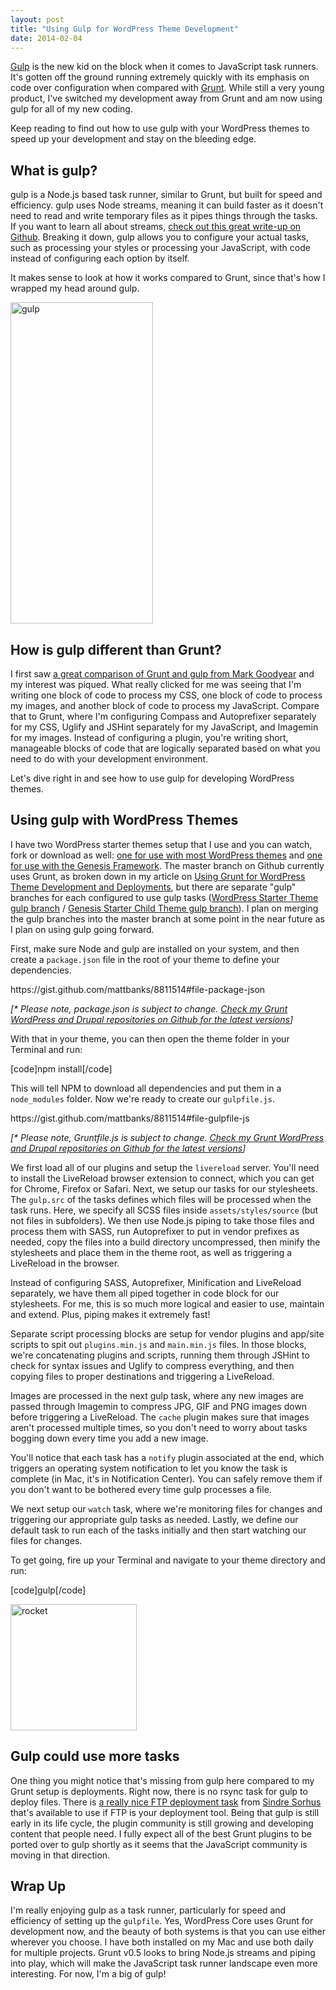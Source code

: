 ```yaml
---
layout: post
title: "Using Gulp for WordPress Theme Development"
date: 2014-02-04
---
```


<p><a href="http://gulpjs.com/">Gulp</a> is the new kid on the block when it comes to JavaScript task runners. It's gotten off the ground running extremely quickly with its emphasis on code over configuration when compared with <a href="http://gruntjs.com/">Grunt</a>. While still a very young product, I've switched my development away from Grunt and am now using gulp for all of my new coding.</p>
<p>Keep reading to find out how to use gulp with your WordPress themes to speed up your development and stay on the bleeding edge.</p>
<p><!--more--></p>
<h2>What is gulp?</h2>
<p>gulp is a Node.js based task runner, similar to Grunt, but built for speed and efficiency. gulp uses Node streams, meaning it can build faster as it doesn't need to read and write temporary files as it pipes things through the tasks. If you want to learn all about streams, <a href="https://github.com/substack/stream-handbook">check out this great write-up on Github</a>. Breaking it down, gulp allows you to configure your actual tasks, such as processing your styles or processing your JavaScript, with code instead of configuring each option by itself.</p>
<p>It makes sense to look at how it works compared to Grunt, since that's how I wrapped my head around gulp.</p>
<p><img class="alignnone size-full wp-image-2225 aligncenter" src="{{ site.baseurl }}/assets/img/posts/gulp.png" alt="gulp" width="228" height="514" /></p>
<h2>How is gulp different than Grunt?</h2>
<p>I first saw <a href="http://markgoodyear.com/2014/01/getting-started-with-gulp/">a great comparison of Grunt and gulp from Mark Goodyear</a> and my interest was piqued. What really clicked for me was seeing that I'm writing one block of code to process my CSS, one block of code to process my images, and another block of code to process my JavaScript. Compare that to Grunt, where I'm configuring Compass and Autoprefixer separately for my CSS, Uglify and JSHint separately for my JavaScript, and Imagemin for my images. Instead of configuring a plugin, you're writing short, manageable blocks of code that are logically separated based on what you need to do with your development environment.</p>
<p>Let's dive right in and see how to use gulp for developing WordPress themes.</p>
<h2>Using gulp with WordPress Themes</h2>
<p>I have two WordPress starter themes setup that I use and you can watch, fork or download as well: <a href="https://github.com/mattbanks/WordPress-Starter-Theme">one for use with most WordPress themes</a> and <a href="https://github.com/mattbanks/Genesis-Starter-Child-Theme">one for use with the Genesis Framework</a>. The master branch on Github currently uses Grunt, as broken down in my article on <a title="Using Grunt for WordPress Theme Development and Deployments" href="http://mattbanks.me/grunt-wordpress-development-deployments/">Using Grunt for WordPress Theme Development and Deployments</a>, but there are separate "gulp" branches for each configured to use gulp tasks (<a href="https://github.com/mattbanks/WordPress-Starter-Theme/tree/gulp">WordPress Starter Theme gulp branch</a> / <a href="https://github.com/mattbanks/Genesis-Starter-Child-Theme/tree/gulp">Genesis Starter Child Theme gulp branch</a>). I plan on merging the gulp branches into the master branch at some point in the near future as I plan on using gulp going forward.</p>
<p>First, make sure Node and gulp are installed on your system, and then create a <code>package.json</code> file in the root of your theme to define your dependencies.</p>
<p>https://gist.github.com/mattbanks/8811514#file-package-json</p>
<p><em>[* Please note, package.json is subject to change. <a title="WordPress and Drupal Starter Themes Using Grunt on Github" href="http://mattbanks.me/wordpress-drupal-starter-themes-grunt/">Check my Grunt WordPress and Drupal repositories on Github for the latest versions</a>]</em></p>
<p>With that in your theme, you can then open the theme folder in your Terminal and run:</p>
<p>[code]npm install[/code]</p>
<p>This will tell NPM to download all dependencies and put them in a <code>node_modules</code> folder. Now we're ready to create our <code>gulpfile.js</code>.</p>
<p>https://gist.github.com/mattbanks/8811514#file-gulpfile-js</p>
<p><em>[* Please note, Gruntfile.js is subject to change. <a title="WordPress and Drupal Starter Themes Using Grunt on Github" href="http://mattbanks.me/wordpress-drupal-starter-themes-grunt/">Check my Grunt WordPress and Drupal repositories on Github for the latest versions</a>]</em></p>
<p>We first load all of our plugins and setup the <code>livereload</code> server. You'll need to install the LiveReload browser extension to connect, which you can get for Chrome, Firefox or Safari. Next, we setup our tasks for our stylesheets. The <code>gulp.src</code> of the tasks defines which files will be processed when the task runs. Here, we specify all SCSS files inside <code>assets/styles/source</code> (but not files in subfolders). We then use Node.js piping to take those files and process them with SASS, run Autoprefixer to put in vendor prefixes as needed, copy the files into a build directory uncompressed, then minify the stylesheets and place them in the theme root, as well as triggering a LiveReload in the browser.</p>
<p>Instead of configuring SASS, Autoprefixer, Minification and LiveReload separately, we have them all piped together in code block for our stylesheets. For me, this is so much more logical and easier to use, maintain and extend. Plus, piping makes it extremely fast!</p>
<p>Separate script processing blocks are setup for vendor plugins and app/site scripts to spit out <code>plugins.min.js</code> and <code>main.min.js</code> files. In those blocks, we're concatenating plugins and scripts, running them through JSHint to check for syntax issues and Uglify to compress everything, and then copying files to proper destinations and triggering a LiveReload.</p>
<p>Images are processed in the next gulp task, where any new images are passed through Imagemin to compress JPG, GIF and PNG images down before triggering a LiveReload. The <code>cache</code> plugin makes sure that images aren't processed multiple times, so you don't need to worry about tasks bogging down every time you add a new image.</p>
<p>You'll notice that each task has a <code>notify</code> plugin associated at the end, which triggers an operating system notification to let you know the task is complete (in Mac, it's in Notification Center). You can safely remove them if you don't want to be bothered every time gulp processes a file.</p>
<p>We next setup our <code>watch</code> task, where we're monitoring files for changes and triggering our appropriate gulp tasks as needed. Lastly, we define our default task to run each of the tasks initially and then start watching our files for changes.</p>
<p>To get going, fire up your Terminal and navigate to your theme directory and run:</p>
<p>[code]gulp[/code]</p>
<p><img class="size-full wp-image-2226 aligncenter" src="{{ site.baseurl }}/assets/img/posts/rocket.png" alt="rocket" width="202" height="202" /></p>
<h2>Gulp could use more tasks</h2>
<p>One thing you might notice that's missing from gulp here compared to my Grunt setup is deployments. Right now, there is no rsync task for gulp to deploy files. There is <a href="https://github.com/sindresorhus/gulp-ftp">a really nice FTP deployment task</a> from <a href="https://twitter.com/sindresorhus">Sindre Sorhus</a> that's available to use if FTP is your deployment tool. Being that gulp is still early in its life cycle, the plugin community is still growing and developing content that people need. I fully expect all of the best Grunt plugins to be ported over to gulp shortly as it seems that the JavaScript community is moving in that direction.</p>
<h2>Wrap Up</h2>
<p>I'm really enjoying gulp as a task runner, particularly for speed and efficiency of setting up the <code>gulpfile</code>. Yes, WordPress Core uses Grunt for development now, and the beauty of both systems is that you can use either wherever you choose. I have both installed on my Mac and use both daily for multiple projects. Grunt v0.5 looks to bring Node.js streams and piping into play, which will make the JavaScript task runner landscape even more interesting. For now, I'm a big of gulp!</p>
